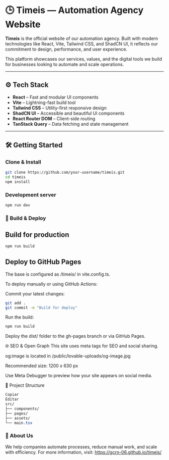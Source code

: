 # 🕒 Timeis — Automation Agency Website

**Timeis** is the official website of our automation agency. Built with modern technologies like React, Vite, Tailwind CSS, and ShadCN UI, it reflects our commitment to design, performance, and user experience.

This platform showcases our services, values, and the digital tools we build for businesses looking to automate and scale operations.

---

## ⚙️ Tech Stack

- **React** – Fast and modular UI components  
- **Vite** – Lightning-fast build tool  
- **Tailwind CSS** – Utility-first responsive design  
- **ShadCN UI** – Accessible and beautiful UI components  
- **React Router DOM** – Client-side routing  
- **TanStack Query** – Data fetching and state management  

---

## 🛠️ Getting Started

### Clone & Install

```bash
git clone https://github.com/your-username/timeis.git
cd timeis
npm install
```

### Development server
```bash
npm run dev
```
### 🔧 Build & Deploy
## Build for production
```bash
npm run build
```

## Deploy to GitHub Pages
The base is configured as /timeis/ in vite.config.ts.

To deploy manually or using GitHub Actions:

Commit your latest changes:

```bash
git add .
git commit -m "Build for deploy"
```
Run the build:

```bash
npm run build
```

Deploy the dist/ folder to the gh-pages branch or via GitHub Pages.

🌐 SEO & Open Graph
This site uses meta tags for SEO and social sharing.

og:image is located in /public/lovable-uploads/og-image.jpg

Recommended size: 1200 x 630 px

Use Meta Debugger to preview how your site appears on social media.

🧭 Project Structure
```css
Copiar
Editar
src/
├── components/
├── pages/
├── assets/
└── main.tsx
```

### 📩 About Us
We help companies automate processes, reduce manual work, and scale with efficiency.
For more information, visit: https://gcrn-06.github.io/timeis/
